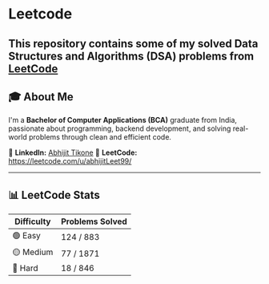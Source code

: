 # Leetcode
This repository contains some of my **solved Data Structures and Algorithms (DSA)** problems from [LeetCode](https://leetcode.com/)
---

## 🎓 About Me

I'm a **Bachelor of Computer Applications (BCA)** graduate from India, passionate about programming, backend development, and solving real-world problems through clean and efficient code.

🔗 **LinkedIn:** [Abhijit Tikone](https://www.linkedin.com/in/abhijit-tikone-684942241/)
🔗 **LeetCode:** https://leetcode.com/u/abhijitLeet99/

---

## 📊 LeetCode Stats

| Difficulty | Problems Solved |
|------------|-----------------|
| 🟢 Easy     | 124 / 883         |
| 🟡 Medium   | 77 / 1871        |
| 🔴 Hard     | 18 / 846          |
